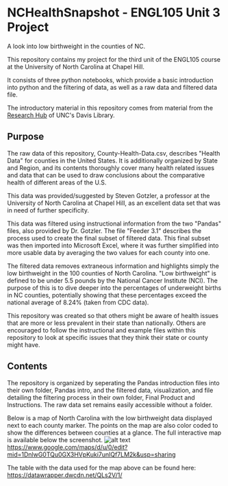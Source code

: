 # NCHealthSnapshot - ENGL105 Unit 3 Project
A look into low birthweight in the counties of NC.

This repository contains my project for the third unit of the ENGL105 course at the University of North Carolina at Chapel Hill.

It consists of three python notebooks, which provide a basic introduction into python and the filtering of data, as well as a raw data and filtered data file.

The introductory material in this repository comes from material from the [Research Hub](#https://library.unc.edu/data/) of UNC's Davis Library.

## Purpose

The raw data of this repository, County-Health-Data.csv, describes "Health Data" for counties in the United States. It is additionally organized by State and Region, and its contents thoroughly cover many health related issues and data that can be used to draw conclusions about the comparative health of different areas of the U.S.

This data was provided/suggested by Steven Gotzler, a professor at the University of North Carolina at Chapel Hill, as an excellent data set that was in need of further specificity.

This data was filtered using instructional information from the two "Pandas" files, also provided by Dr. Gotzler. The file "Feeder 3.1" describes the process used to create the final subset of filtered data. This final subset was then imported into Microsoft Excel, where it was further simplified into more usable data by averaging the two values for each county into one.

The filtered data removes extraneous information and highlights simply the low birthweight in the 100 counties of North Carolina. "Low birthweight" is defined to be under 5.5 pounds by the National Cancer Institute (NCI). The purpose of this is to dive deeper into the percentages of underweight births in NC counties, potentially showing that these percentages exceed the national average of 8.24% (taken from CDC data).

This repository was created so that others might be aware of health issues that are more or less prevalent in their state than nationally. Others are encouraged to follow the instructional and example files within this repository to look at specific issues that they think their state or county might have.

## Contents

The repository is organized by seperating the Pandas introduction files into their own folder, Pandas intro, and the filtered data, visualization, and file detailing the filtering process in their own folder, Final Product and Instructions. The raw data set remains easily accessible without a folder.

Below is a map of North Carolina with the low birthweight data displayed next to each county marker. The points on the map are also color coded to show the differences between counties at a glance. The full interactive map is available below the screenshot.
![alt text](https://user-images.githubusercontent.com/118316277/204187013-b77d49bd-58d8-453a-9734-4d5799895357.png)
https://www.google.com/maps/d/u/0/edit?mid=1DnlwG0TQu0GX3HVpKuki7unlQf7LM2k&usp=sharing

The table with the data used for the map above can be found here:
https://datawrapper.dwcdn.net/QLs2V/1/
